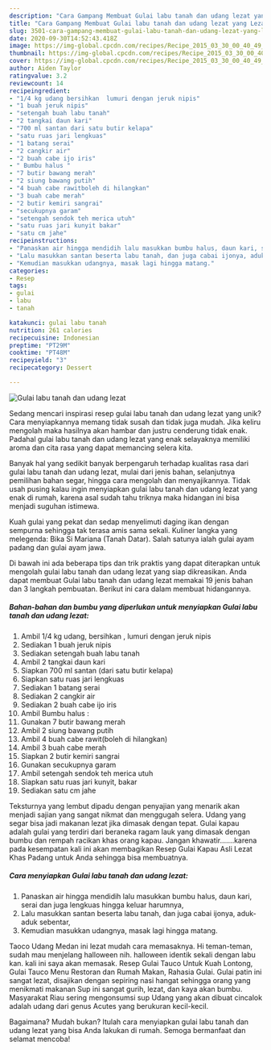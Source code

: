 ```yaml
---
description: "Cara Gampang Membuat Gulai labu tanah dan udang lezat yang Lezat Sekali"
title: "Cara Gampang Membuat Gulai labu tanah dan udang lezat yang Lezat Sekali"
slug: 3501-cara-gampang-membuat-gulai-labu-tanah-dan-udang-lezat-yang-lezat-sekali
date: 2020-09-30T14:52:43.418Z
image: https://img-global.cpcdn.com/recipes/Recipe_2015_03_30_00_40_49_797_1d483432b20778f4337b/751x532cq70/gulai-labu-tanah-dan-udang-lezat-foto-resep-utama.jpg
thumbnail: https://img-global.cpcdn.com/recipes/Recipe_2015_03_30_00_40_49_797_1d483432b20778f4337b/751x532cq70/gulai-labu-tanah-dan-udang-lezat-foto-resep-utama.jpg
cover: https://img-global.cpcdn.com/recipes/Recipe_2015_03_30_00_40_49_797_1d483432b20778f4337b/751x532cq70/gulai-labu-tanah-dan-udang-lezat-foto-resep-utama.jpg
author: Aiden Taylor
ratingvalue: 3.2
reviewcount: 14
recipeingredient:
- "1/4 kg udang bersihkan  lumuri dengan jeruk nipis"
- "1 buah jeruk nipis"
- "setengah buah labu tanah"
- "2 tangkai daun kari"
- "700 ml santan dari satu butir kelapa"
- "satu ruas jari lengkuas"
- "1 batang serai"
- "2 cangkir air"
- "2 buah cabe ijo iris"
- " Bumbu halus "
- "7 butir bawang merah"
- "2 siung bawang putih"
- "4 buah cabe rawitboleh di hilangkan"
- "3 buah cabe merah"
- "2 butir kemiri sangrai"
- "secukupnya garam"
- "setengah sendok teh merica utuh"
- "satu ruas jari kunyit bakar"
- "satu cm jahe"
recipeinstructions:
- "Panaskan air hingga mendidih lalu masukkan bumbu halus, daun kari, serai dan juga lengkuas hingga keluar harumnya,"
- "Lalu masukkan santan beserta labu tanah, dan juga cabai ijonya, aduk- aduk sebentar,"
- "Kemudian masukkan udangnya, masak lagi hingga matang."
categories:
- Resep
tags:
- gulai
- labu
- tanah

katakunci: gulai labu tanah 
nutrition: 261 calories
recipecuisine: Indonesian
preptime: "PT29M"
cooktime: "PT48M"
recipeyield: "3"
recipecategory: Dessert

---
```



![Gulai labu tanah dan udang lezat](https://img-global.cpcdn.com/recipes/Recipe_2015_03_30_00_40_49_797_1d483432b20778f4337b/751x532cq70/gulai-labu-tanah-dan-udang-lezat-foto-resep-utama.jpg)

Sedang mencari inspirasi resep gulai labu tanah dan udang lezat yang unik? Cara menyiapkannya memang tidak susah dan tidak juga mudah. Jika keliru mengolah maka hasilnya akan hambar dan justru cenderung tidak enak. Padahal gulai labu tanah dan udang lezat yang enak selayaknya memiliki aroma dan cita rasa yang dapat memancing selera kita.

Banyak hal yang sedikit banyak berpengaruh terhadap kualitas rasa dari gulai labu tanah dan udang lezat, mulai dari jenis bahan, selanjutnya pemilihan bahan segar, hingga cara mengolah dan menyajikannya. Tidak usah pusing kalau ingin menyiapkan gulai labu tanah dan udang lezat yang enak di rumah, karena asal sudah tahu triknya maka hidangan ini bisa menjadi suguhan istimewa.

Kuah gulai yang pekat dan sedap menyelimuti daging ikan dengan sempurna sehingga tak terasa amis sama sekali. Kuliner langka yang melegenda: Bika Si Mariana (Tanah Datar). Salah satunya ialah gulai ayam padang dan gulai ayam jawa.


Di bawah ini ada beberapa tips dan trik praktis yang dapat diterapkan untuk mengolah gulai labu tanah dan udang lezat yang siap dikreasikan. Anda dapat membuat Gulai labu tanah dan udang lezat memakai 19 jenis bahan dan 3 langkah pembuatan. Berikut ini cara dalam membuat hidangannya.

<!--inarticleads1-->

##### Bahan-bahan dan bumbu yang diperlukan untuk menyiapkan Gulai labu tanah dan udang lezat:

1. Ambil 1/4 kg udang, bersihkan , lumuri dengan jeruk nipis
1. Sediakan 1 buah jeruk nipis
1. Sediakan setengah buah labu tanah
1. Ambil 2 tangkai daun kari
1. Siapkan 700 ml santan (dari satu butir kelapa)
1. Siapkan satu ruas jari lengkuas
1. Sediakan 1 batang serai
1. Sediakan 2 cangkir air
1. Sediakan 2 buah cabe ijo iris
1. Ambil  Bumbu halus :
1. Gunakan 7 butir bawang merah
1. Ambil 2 siung bawang putih
1. Ambil 4 buah cabe rawit(boleh di hilangkan)
1. Ambil 3 buah cabe merah
1. Siapkan 2 butir kemiri sangrai
1. Gunakan secukupnya garam
1. Ambil setengah sendok teh merica utuh
1. Siapkan satu ruas jari kunyit, bakar
1. Sediakan satu cm jahe


Teksturnya yang lembut dipadu dengan penyajian yang menarik akan menjadi sajian yang sangat nikmat dan menggugah selera. Udang yang segar bisa jadi makanan lezat jika dimasak dengan tepat. Gulai kapau adalah gulai yang terdiri dari beraneka ragam lauk yang dimasak dengan bumbu dan rempah racikan khas orang kapau. Jangan khawatir…….karena pada kesempatan kali ini akan membagikan Resep Gulai Kapau Asli Lezat Khas Padang untuk Anda sehingga bisa membuatnya. 

<!--inarticleads2-->

##### Cara menyiapkan Gulai labu tanah dan udang lezat:

1. Panaskan air hingga mendidih lalu masukkan bumbu halus, daun kari, serai dan juga lengkuas hingga keluar harumnya,
1. Lalu masukkan santan beserta labu tanah, dan juga cabai ijonya, aduk- aduk sebentar,
1. Kemudian masukkan udangnya, masak lagi hingga matang.


Taoco Udang Medan ini lezat mudah cara memasaknya. Hi teman-teman, sudah mau menjelang halloween nih. halloween identik sekali dengan labu kan. kali ini saya akan memasak. Resep Gulai Tauco Untuk Kuah Lontong, Gulai Tauco Menu Restoran dan Rumah Makan, Rahasia Gulai. Gulai patin ini sangat lezat, disajikan dengan sepiring nasi hangat sehingga orang yang menikmati makanan Sup ini sangat gurih, lezat, dan kaya akan bumbu. Masyarakat Riau sering mengonsumsi sup Udang yang akan dibuat cincalok adalah udang dari genus Acutes yang berukuran kecil-kecil. 

Bagaimana? Mudah bukan? Itulah cara menyiapkan gulai labu tanah dan udang lezat yang bisa Anda lakukan di rumah. Semoga bermanfaat dan selamat mencoba!
